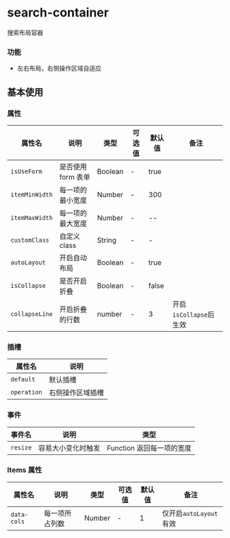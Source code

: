 <!--
 * @Description: 模块名称
 * @Author: ym
 * @Date: 2023-05-10 10:28:54
 * @LastEditTime: 2024-03-20 13:27:01
-->

# search-container

搜索布局容器

### 功能

- 左右布局，右侧操作区域自适应

## 基本使用

<demo src="./basic.vue"></demo>

### 属性

| 属性名         | 说明               | 类型    | 可选值 | 默认值 | 备注                    |
| -------------- | ------------------ | ------- | ------ | ------ | ----------------------- |
| `isUseForm`    | 是否使用 form 表单 | Boolean | -      | true   |                         |
| `itemMinWidth` | 每一项的最小宽度   | Number  | -      | 300    |                         |
| `itemMaxWidth` | 每一项的最大宽度   | Number  | -      | --     |                         |
| `customClass`  | 自定义 class       | String  | -      | -      |                         |
| `autoLayout`   | 开启自动布局       | Boolean | -      | true   |                         |
| `isCollapse`   | 是否开启折叠       | Boolean | -      | false  |                         |
| `collapseLine` | 开启折叠的行数     | number  | -      | 3      | 开启 `isCollapse`后生效 |

### 插槽

| 属性名      | 说明             |
| ----------- | ---------------- |
| `default`   | 默认插槽         |
| `operation` | 右侧操作区域插槽 |

### 事件

| 事件名   | 说明               | 类型                      |
| -------- | ------------------ | ------------------------- |
| `resize` | 容易大小变化时触发 | Function 返回每一项的宽度 |

### Items 属性

| 属性名      | 说明           | 类型   | 可选值 | 默认值 | 备注                   |
| ----------- | -------------- | ------ | ------ | ------ | ---------------------- |
| `data-cols` | 每一项所占列数 | Number | -      | 1      | 仅开启`autoLayout`有效 |
